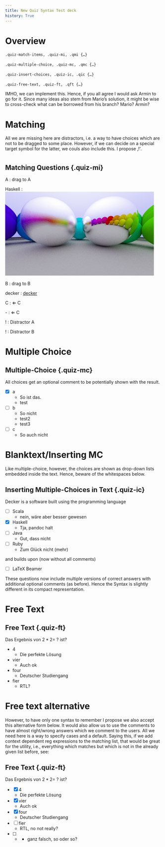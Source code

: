 ```yaml
---
title: New Quiz Syntax Test deck
history: True
---
```


# Overview


```
.quiz-match-items, .quiz-mi, .qmi {…}

.quiz-multiple-choice, .quiz-mc, .qmc {…}

.quiz-insert-choices, .quiz-ic, .qic {…}

.quiz-free-text, .quiz-ft, .qft {…}
```

IMHO, we can implement this. Hence, if you all agree I would ask Armin to go for it. Since many ideas also stem from Mario’s solution, it might be wise to cross-check what can be borrowed from his branch? Mario? Armin?

# Matching

All we are missing here are distractors, i.e. a way to have choices which are not to be dragged to some place. However, if we can decide on a special target symbol for the latter, we couls also include this. I propose ‚!'.

#

## Matching Questions {.quiz-mi} 


A
: drag to A

Haskell 
: ![](include/06-metal.png)

B
: drag to B

decker
: [decker](http://go.uniwue.de/decker)

C
: $\Leftarrow$ C

_-_
: $\Leftarrow$ C

!
: Distractor A

!
: Distractor B

# Multiple Choice

## Multiple-Choice {.quiz-mc}

All choices get an optional comment to be potentially shown with the result. 


- [X] a
    - So ist das. 
    - test
- [ ] b
    - So nicht 
    - test2
    - test3
- [ ] c
    - So auch nicht

# Blanktext/Inserting MC

Like multiple-choice, however, the choices are shown as drop-down lists embedded inside the text. Hence, beware of the whitespaces below. 

## Inserting Multiple-Choices in Text {.quiz-ic} 

Decker is a software built using the programming language 

- [ ] Scala
    - nein, wäre aber besser gewesen 
- [X] Haskell
    - Tja, pandoc halt 
- [ ] Java
    - Gut, dass nicht 
- [ ] Ruby 
    - Zum Glück nicht (mehr) 


and builds upon (now without all comments)
 

- [ ] LaTeX Beamer



These questions now include multiple versions of correct answers with additional optional comments (as before). Hence the Syntax is slightly different in its compact representation. 

# Free Text

## Free Text {.quiz-ft} 


Das Ergebnis von $2*2=~?$ ist?

- 4
    - Die perfekte Lösung 
- vier
    - Auch ok 
- four
    - Deutscher Studiengang
- fier
    - RTL? 

# Free text alternative

However, to have only one syntax to remember I propose we also accept this alternative form below. It would also allow us to use the comments to have almost right/wrong answers which we comment to the users. All we need here is a way to specify cases and a default. Saying this, if we add context dependent reg expressions to the matching list, that would be great for the utility, i.e., everything which matches but which is not in the already given list before, see:


## Free Text {.quiz-ft} 


Das Ergebnis von $2*2=~?$ ist?


- [X] 4
    - Die perfekte Lösung 
- [X] vier
    - Auch ok 
- [X] four
    - Deutscher Studiengang
- [ ] fier
    - RTL, no not really?
- [ ] *
    - ganz falsch, so oder so?